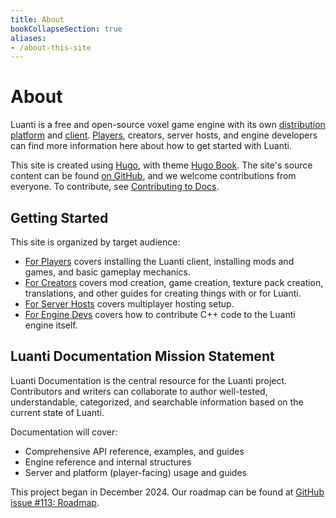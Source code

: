 ```yaml
---
title: About
bookCollapseSection: true
aliases:
- /about-this-site
---
```


# About

Luanti is a free and open-source voxel game engine with its own [distribution platform](/about/contentdb) and [client](/about/luanti). [Players](/for-players), creators, server hosts, and engine developers can find more information here about how to get started with Luanti.

This site is created using [Hugo](https://gohugo.io/), with theme [Hugo Book](https://themes.gohugo.io/themes/hugo-book/). The site's source content can be found [on GitHub](https://github.com/luanti-org/dev.luanti.org/tree/master/content), and we welcome contributions from everyone. To contribute, see [Contributing to Docs](/about/contributing-to-docs).

## Getting Started

This site is organized by target audience:

- [For Players](/for-players) covers installing the Luanti client, installing mods and games, and basic gameplay mechanics.
- [For Creators](/for-creators) covers mod creation, game creation, texture pack creation, translations, and other guides for creating things with or for Luanti.
- [For Server Hosts](/server) covers multiplayer hosting setup.
- [For Engine Devs](/engine-dev-process) covers how to contribute C++ code to the Luanti engine itself.

## Luanti Documentation Mission Statement

Luanti Documentation is the central resource for the Luanti project. Contributors and writers can collaborate to author well-tested, understandable, categorized, and searchable information based on the current state of Luanti.

Documentation will cover:

* Comprehensive API reference, examples, and guides
* Engine reference and internal structures
* Server and platform (player-facing) usage and guides

This project began in December 2024. Our roadmap can be found at [GitHub issue #113: Roadmap](https://github.com/luanti-org/dev.luanti.org/issues/113).

